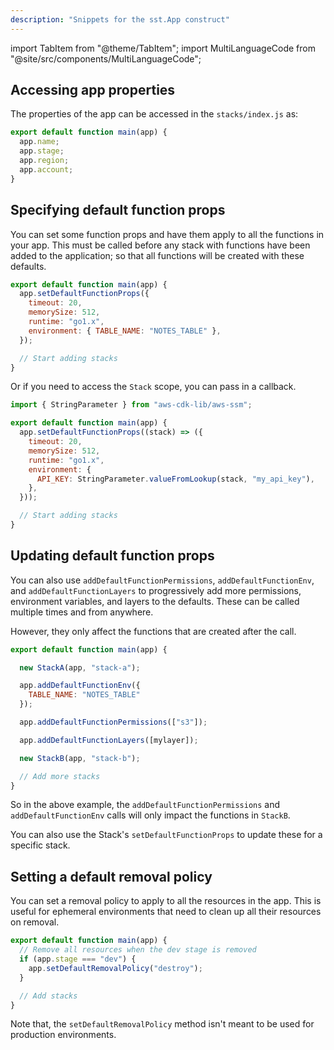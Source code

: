 ```yaml
---
description: "Snippets for the sst.App construct"
---
```


import TabItem from "@theme/TabItem";
import MultiLanguageCode from "@site/src/components/MultiLanguageCode";

## Accessing app properties

The properties of the app can be accessed in the `stacks/index.js` as:

```js
export default function main(app) {
  app.name;
  app.stage;
  app.region;
  app.account;
}
```

## Specifying default function props

You can set some function props and have them apply to all the functions in your app. This must be called before any stack with functions have been added to the application; so that all functions will be created with these defaults.

```js title="stacks/index.js"
export default function main(app) {
  app.setDefaultFunctionProps({
    timeout: 20,
    memorySize: 512,
    runtime: "go1.x",
    environment: { TABLE_NAME: "NOTES_TABLE" },
  });

  // Start adding stacks
}
```

Or if you need to access the `Stack` scope, you can pass in a callback.

```js title="stacks/index.js"
import { StringParameter } from "aws-cdk-lib/aws-ssm";

export default function main(app) {
  app.setDefaultFunctionProps((stack) => ({
    timeout: 20,
    memorySize: 512,
    runtime: "go1.x",
    environment: {
      API_KEY: StringParameter.valueFromLookup(stack, "my_api_key"),
    },
  }));

  // Start adding stacks
}
```

## Updating default function props

You can also use `addDefaultFunctionPermissions`, `addDefaultFunctionEnv`, and `addDefaultFunctionLayers` to progressively add more permissions, environment variables, and layers to the defaults. These can be called multiple times and from anywhere.

However, they only affect the functions that are created after the call.

```js title="stacks/index.js"
export default function main(app) {

  new StackA(app, "stack-a");

  app.addDefaultFunctionEnv({
    TABLE_NAME: "NOTES_TABLE"
  });

  app.addDefaultFunctionPermissions(["s3"]);

  app.addDefaultFunctionLayers([mylayer]);

  new StackB(app, "stack-b");

  // Add more stacks
}
```

So in the above example, the `addDefaultFunctionPermissions` and `addDefaultFunctionEnv` calls will only impact the functions in `StackB`.

You can also use the Stack's `setDefaultFunctionProps` to update these for a specific stack.

## Setting a default removal policy

You can set a removal policy to apply to all the resources in the app. This is useful for ephemeral environments that need to clean up all their resources on removal.

``` js title="stacks/index.js"
export default function main(app) {
  // Remove all resources when the dev stage is removed
  if (app.stage === "dev") {
    app.setDefaultRemovalPolicy("destroy");
  }

  // Add stacks
}
```

Note that, the `setDefaultRemovalPolicy` method isn't meant to be used for production environments.
